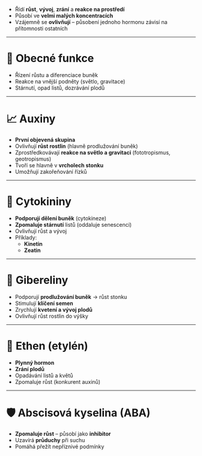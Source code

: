 - Řídí **růst**, **vývoj**, **zrání** a **reakce na prostředí**
- Působí ve **velmi malých koncentracích**
- Vzájemně se **ovlivňují** – působení jednoho hormonu závisí na přítomnosti ostatních

---

# 🔁 Obecné funkce
- Řízení růstu a diferenciace buněk
- Reakce na vnější podněty (světlo, gravitace)
- Stárnutí, opad listů, dozrávání plodů

---

# 📈 Auxiny
- **První objevená skupina**
- Ovlivňují **růst rostlin** (hlavně prodlužování buněk)
- Zprostředkovávají **reakce na světlo a gravitaci** (fototropismus, geotropismus)
- Tvoří se hlavně v **vrcholech stonku**
- Umožňují zakořeňování řízků

---

# 🌱 Cytokininy
- **Podporují dělení buněk** (cytokineze)
- **Zpomaluje stárnutí** listů (oddaluje senescenci)
- Ovlivňují růst a vývoj
- Příklady:
  - **Kinetin**
  - **Zeatin**

---

# 📏 Gibereliny
- Podporují **prodlužování buněk** → růst stonku
- Stimulují **klíčení semen**
- Zrychlují **kvetení a vývoj plodů**
- Ovlivňují růst rostlin do výšky

---

# 🧪 Ethen (etylén)
- **Plynný hormon**
- **Zrání plodů**
- Opadávání listů a květů
- Zpomaluje růst (konkurent auxinů)

---

# 🛡️ Abscisová kyselina (ABA)
- **Zpomaluje růst** – působí jako **inhibitor**
- Uzavírá **průduchy** při suchu
- Pomáhá přežít nepříznivé podmínky
